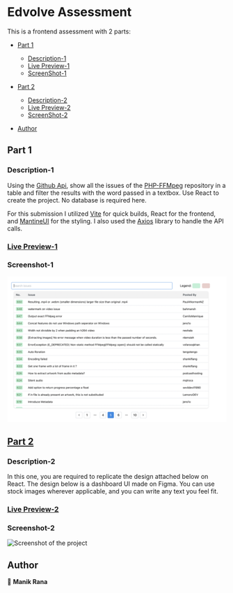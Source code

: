 # Edvolve Assessment

This is a frontend assessment with 2 parts:

- [Part 1](#part-1)

  - [Description-1](#description-1)
  - [Live Preview-1](#live-preview-1)
  - [ScreenShot-1](#screenshot-1)

- [Part 2](#part-2)

  - [Description-2](#description-2)
  - [Live Preview-2](#live-preview-2)
  - [ScreenShot-2](#screenshot-2)

- [Author](#author)

## Part 1

### Description-1

Using the [Github Api](https://docs.github.com/en/rest), show all the issues of the [PHP-FFMpeg](https://github.com/PHP-FFMpeg/PHP-FFMpeg) repository in a table and filter the results with the word passed in a textbox. Use React to create the project. No database is required here.

For this submission I utilized [Vite](https://vitejs.dev/) for quick builds, React for the frontend, and [MantineUI](https://mantine.dev/pages/getting-started/) for the styling. I also used the [Axios](https://axios-http.com/) library to handle the API calls.

### [Live Preview-1](https://edvolve-part1.vercel.app/)

### Screenshot-1

![Screenshot of the project](IssuesTable.png)

## [Part 2](#part-2)

### Description-2

In this one, you are required to replicate the design attached below on React. The design below is a dashboard UI made on Figma. You can use stock images wherever applicable, and you can write any text you feel fit.

### [Live Preview-2]()

### Screenshot-2

![Screenshot of the project]()

## Author

👤 **Manik Rana**

